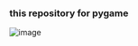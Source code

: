 ### this repository for pygame



![image](https://user-images.githubusercontent.com/14355994/47379840-9864a400-d72e-11e8-8014-96876990bd12.png)
